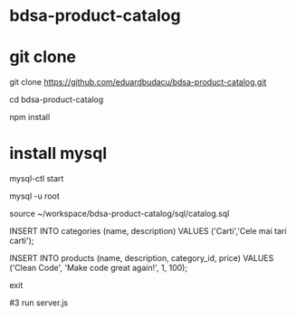 # bdsa-product-catalog

# git clone

git clone https://github.com/eduardbudacu/bdsa-product-catalog.git

cd bdsa-product-catalog

npm install

# install mysql

mysql-ctl start

mysql -u root

source ~/workspace/bdsa-product-catalog/sql/catalog.sql

INSERT INTO categories (name, description) VALUES ('Carti','Cele mai tari carti');

INSERT INTO products (name, description, category_id, price) VALUES ('Clean Code', 'Make code great again!', 1, 100);

exit

#3 run server.js

